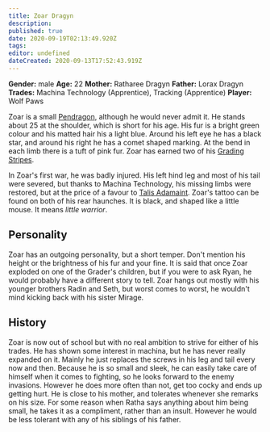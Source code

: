 ```yaml
---
title: Zoar Dragyn
description: 
published: true
date: 2020-09-19T02:13:49.920Z
tags: 
editor: undefined
dateCreated: 2020-09-13T17:52:43.919Z
---
```


**Gender:** male
**Age:** 22
**Mother:** Ratharee Dragyn
**Father:** Lorax Dragyn
**Trades:** Machina Technology (Apprentice), Tracking (Apprentice)
**Player:** Wolf Paws

Zoar is a small [Pendragon](/species/pendragon), although he would never admit it. He stands about 25 at the shoulder, which is short for his age. His fur is a bright green colour and his matted hair his a light blue. Around his left eye he has a black star, and around his right he has a comet shaped marking. At the bend in each limb there is a tuft of pink fur. Zoar has earned two of his [Grading Stripes](/traditions/grading-system).

In Zoar's first war, he was badly injured. His left hind leg and most of his tail were severed, but thanks to Machina Technology, his missing limbs were restored, but at the price of a favour to [Talis Adamaint](/characters/talis-adamaint). Zoar's tattoo can be found on both of his rear haunches. It is black, and shaped like a little mouse. It means *little warrior*.

## Personality

Zoar has an outgoing personality, but a short temper. Don't mention his height or the brightness of his fur and your fine. It is said that once Zoar exploded on one of the Grader's children, but if you were to ask Ryan, he would probably have a different story to tell. Zoar hangs out mostly with his younger brothers Radin and Seth, but worst comes to worst, he wouldn't mind kicking back with his sister Mirage.

## History

Zoar is now out of school but with no real ambition to strive for either of his trades. He has shown some interest in machina, but he has never really expanded on it. Mainly he just replaces the screws in his leg and tail every now and then. Because he is so small and sleek, he can easily take care of himself when it comes to fighting, so he looks forward to the enemy invasions. However he does more often than not, get too cocky and ends up getting hurt. He is close to his mother, and tolerates whenever she remarks on his size. For some reason when Ratha says anything about him being small, he takes it as a compliment, rather than an insult. However he would be less tolerant with any of his siblings of his father.
